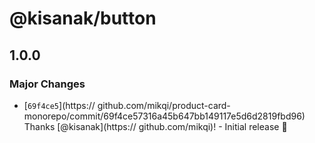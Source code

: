 # @kisanak/button

## 1.0.0

### Major Changes

- [`69f4ce5`](https:// github.com/mikqi/product-card-monorepo/commit/69f4ce57316a45b647bb149117e5d6d2819fbd96) Thanks [@kisanak](https:// github.com/mikqi)! - Initial release 🥳

